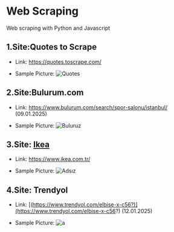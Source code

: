 # Web Scraping
Web scraping with Python and Javascript

## 1.Site:Quotes to Scrape

* Link:
https://quotes.toscrape.com/

* Sample Picture:
![Quotes](https://github.com/user-attachments/assets/d6ca5f99-437e-4746-bafc-0b98a95eeff3)

## 2.Site:Bulurum.com

* Link: 
https://www.bulurum.com/search/spor-salonu/istanbul/  (09.01.2025)

* Sample Picture:
![Buluruz](https://github.com/user-attachments/assets/89f9d0e1-204e-4688-a914-34279d61cecd)

## 3.Site: [Ikea](https://www.ikea.com.tr/)

* Link: 
https://www.ikea.com.tr/

* Sample Picture:
![Adsız](https://github.com/user-attachments/assets/d513524b-abb4-4e4f-b769-a636bd25db3c)

## 4.Site: Trendyol

* Link: 
[(https://www.trendyol.com/elbise-x-c56?)](https://www.trendyol.com/elbise-x-c56?) (12.01.2025)


* Sample Picture:
![a](https://github.com/user-attachments/assets/2aa7bd3f-c049-483c-a1dc-5ef4c7640625)






